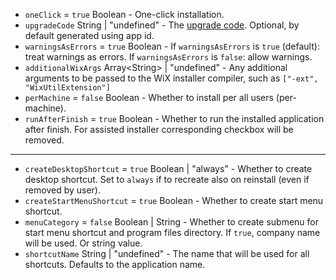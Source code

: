 * <code id="MsiOptions-oneClick">oneClick</code> = `true` Boolean - One-click installation.
* <code id="MsiOptions-upgradeCode">upgradeCode</code> String | "undefined" - The [upgrade code](https://msdn.microsoft.com/en-us/library/windows/desktop/aa372375(v=vs.85).aspx). Optional, by default generated using app id.
* <code id="MsiOptions-warningsAsErrors">warningsAsErrors</code> = `true` Boolean - If `warningsAsErrors` is `true` (default): treat warnings as errors. If `warningsAsErrors` is `false`: allow warnings.
* <code id="MsiOptions-additionalWixArgs">additionalWixArgs</code> Array&lt;String&gt; | "undefined" - Any additional arguments to be passed to the WiX installer compiler, such as `["-ext", "WixUtilExtension"]`
* <code id="MsiOptions-perMachine">perMachine</code> = `false` Boolean - Whether to install per all users (per-machine).
* <code id="MsiOptions-runAfterFinish">runAfterFinish</code> = `true` Boolean - Whether to run the installed application after finish. For assisted installer corresponding checkbox will be removed.

---

* <code id="MsiOptions-createDesktopShortcut">createDesktopShortcut</code> = `true` Boolean | "always" - Whether to create desktop shortcut. Set to `always` if to recreate also on reinstall (even if removed by user).
* <code id="MsiOptions-createStartMenuShortcut">createStartMenuShortcut</code> = `true` Boolean - Whether to create start menu shortcut.
* <code id="MsiOptions-menuCategory">menuCategory</code> = `false` Boolean | String - Whether to create submenu for start menu shortcut and program files directory. If `true`, company name will be used. Or string value.
* <code id="MsiOptions-shortcutName">shortcutName</code> String | "undefined" - The name that will be used for all shortcuts. Defaults to the application name.
